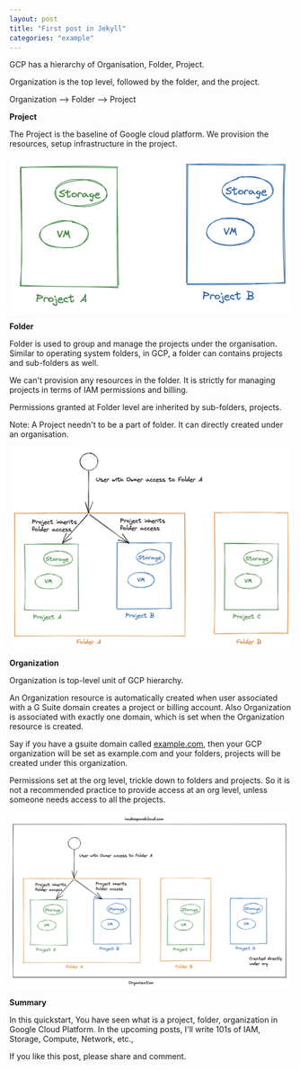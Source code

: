```yaml
---
layout: post
title: "First post in Jekyll"
categories: "example"
---
```


GCP has a hierarchy of Organisation, Folder, Project.

Organization is the top level, followed by the folder, and the project.

Organization —> Folder —> Project

**Project**

The Project is the baseline of Google cloud platform.  We provision the resources, setup infrastructure in the project. 


![Gcp project](/assets/gcp-project.png)



**Folder**

Folder is used to group and manage the projects under the organisation. Similar to operating system folders, in GCP, a folder can contains projects and sub-folders as well.

We can't provision any resources in the folder. It is strictly for managing projects in terms of IAM permissions and billing.

Permissions granted at Folder level are inherited by sub-folders, projects. 

Note: A Project needn't to be a part of folder. It can directly created under an organisation.

![Gcp folder](/assets/gcp-folder.png)



**Organization**

Organization is top-level unit of GCP hierarchy. 

An Organization resource is automatically created when user associated with a G Suite domain creates a project or billing account. Also Organization is associated with exactly one domain, which is set when the Organization resource is created.

Say if you have a gsuite domain called [example.com](http://example.com), then your GCP organization will be set as example.com and your folders, projects will be created under this organization.

Permissions set at the org level, trickle down to folders and projects. So it is not a recommended practice to provide access at an org level, unless someone needs access to all the projects.


![Gcp Organization](/assets/gcp-org.png)


**Summary**

In this quickstart, You have seen what is a project, folder, organization in Google Cloud Platform. 
In the upcoming posts, I'll write 101s of IAM, Storage, Compute, Network, etc.,

If you like this post, please share and comment.

